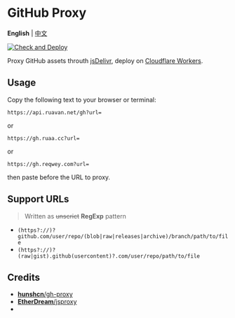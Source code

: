 # GitHub Proxy

**English** | [中文](./README.zh.md)

[![Check and Deploy](https://github.com/prprnya/gh-proxy/actions/workflows/wrangler.yml/badge.svg)](https://github.com/prprnya/gh-proxy/actions/workflows/wrangler.yml)

Proxy GitHub assets throuth [jsDelivr](https://jsdelivr.com), deploy on [Cloudflare Workers](https://workers.cloudflare.com).

## Usage

Copy the following text to your browser or terminal:

```text
https://api.ruavan.net/gh?url=
```

or

```text
https://gh.ruaa.cc?url=
```

or

```text
https://gh.reqwey.com?url=
```

then paste before the URL to proxy.

## Support URLs

> Written as ~~unscrict~~ **RegExp** pattern

- `(https?://)?github.com/user/repo/(blob|raw|releases|archive)/branch/path/to/file`
- `(https?://)?(raw|gist).github(usercontent)?.com/user/repo/path/to/file`

## Credits

- [**hunshcn**/gh-proxy](https://github.com/hunshcn/gh-proxy)
- [**EtherDream**/jsproxy](https://github.com/EtherDream/jsproxy)
- 
